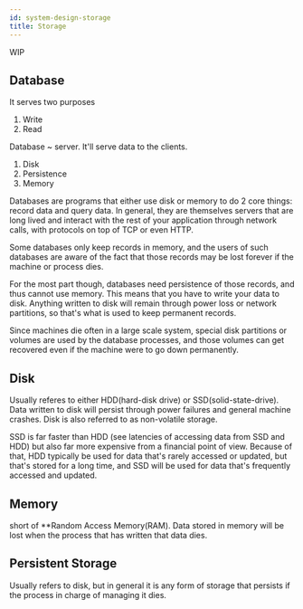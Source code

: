 ```yaml
---
id: system-design-storage
title: Storage
---
```


WIP

## Database
It serves two purposes 
1. Write
2. Read

Database ~ server. It'll serve data to the clients. 

1. Disk
2. Persistence
3. Memory

Databases are programs that either use disk or memory to do 2 core things: record data and query data. In general, they are themselves servers that are long lived and interact with the rest of your application through network calls, with protocols on top of TCP or even HTTP.

Some databases only keep records in memory, and the users of such databases are aware of the fact that those records may be lost forever if the machine or process dies. 

For the most part though, databases need persistence of those records, and thus cannot use memory. This means that you have to write your data to disk. Anything written to disk will remain through power loss or network partitions, so that's what is used to keep permanent records. 

Since machines die often in a large scale system, special disk partitions or volumes are used by the database processes, and those volumes can get recovered even if the machine were to go down permanently. 

## Disk
Usually referes to either HDD(hard-disk drive) or SSD(solid-state-drive). Data written to disk will persist through power failures and general machine crashes. Disk is also referred to as non-volatile storage. 

SSD is far faster than HDD (see latencies of accessing data from SSD and HDD) but also far more expensive from a financial point of view. Because of that, HDD typically be used for data that's rarely accessed or updated, but that's stored for a long time, and SSD will be used for data that's frequently accessed and updated. 

## Memory
short of **Random Access Memory(RAM). Data stored in memory will be lost when the process that has written that data dies. 

## Persistent Storage
Usually refers to disk, but in general it is any form of storage that persists if the process in charge of managing it dies. 
